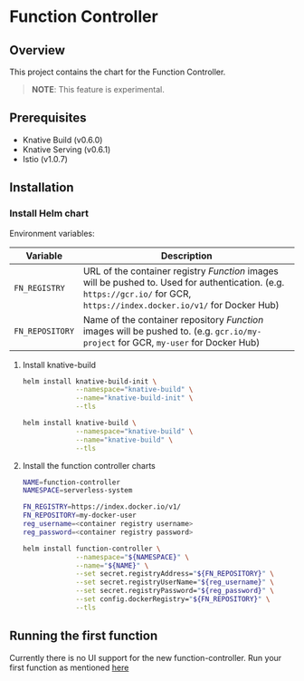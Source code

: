 # Function Controller

## Overview

This project contains the chart for the Function Controller.

>**NOTE**: This feature is experimental.

## Prerequisites

- Knative Build (v0.6.0)
- Knative Serving (v0.6.1)
- Istio (v1.0.7)

## Installation

### Install Helm chart

Environment variables:

| Variable        | Description |
| --------------- | ----------- |
| `FN_REGISTRY`   | URL of the container registry _Function_ images will be pushed to. Used for authentication. (e.g. `https://gcr.io/` for GCR, `https://index.docker.io/v1/` for Docker Hub) |
| `FN_REPOSITORY` | Name of the container repository _Function_ images will be pushed to. (e.g. `gcr.io/my-project` for GCR, `my-user` for Docker Hub) |

1. Install knative-build
    ```bash
    helm install knative-build-init \
                 --namespace="knative-build" \
                 --name="knative-build-init" \
                 --tls
    
    helm install knative-build \
                 --namespace="knative-build" \
                 --name="knative-build" \
                 --tls
    ```
2. Install the function controller charts
    ```bash
    NAME=function-controller
    NAMESPACE=serverless-system
    
    FN_REGISTRY=https://index.docker.io/v1/
    FN_REPOSITORY=my-docker-user
    reg_username=<container registry username>
    reg_password=<container registry password>
    
    helm install function-controller \
                 --namespace="${NAMESPACE}" \
                 --name="${NAME}" \
                 --set secret.registryAddress="${FN_REPOSITORY}" \
                 --set secret.registryUserName="${reg_username}" \
                 --set secret.registryPassword="${reg_password}" \
                 --set config.dockerRegistry="${FN_REPOSITORY}" \
                 --tls
    ```
## Running the first function

Currently there is no UI support for the new function-controller.
Run your first function as mentioned [here](../../components/function-controller/README.md#create-a-sample-hello-world-function)
